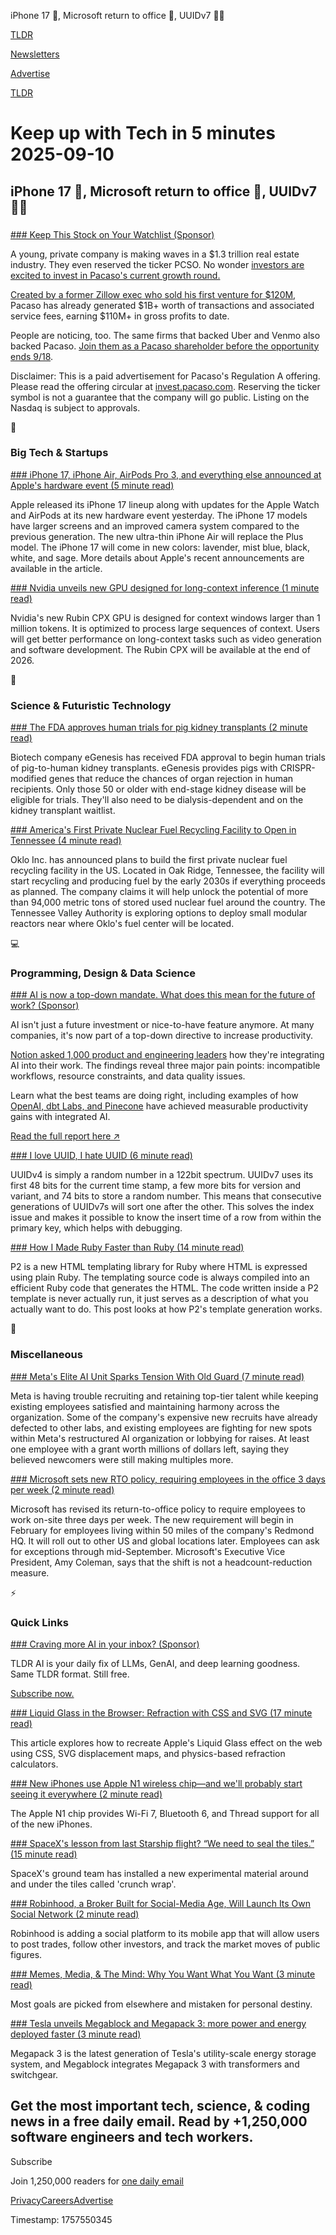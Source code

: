iPhone 17 📱, Microsoft return to office 🏢, UUIDv7 👨‍💻  

[TLDR](/)

[Newsletters](/newsletters)

[Advertise](https://advertise.tldr.tech/)

[TLDR](/)

# Keep up with Tech in 5 minutes 2025-09-10

## iPhone 17 📱, Microsoft return to office 🏢, UUIDv7 👨‍💻

### 

[### Keep This Stock on Your Watchlist (Sponsor)](https://invest.pacaso.com/?utm_source=email&amp;utm_medium=paid-partnership&amp;utm_campaign=partnership30-362_09-10_10758330809)

A young, private company is making waves in a $1.3 trillion real estate industry. They even reserved the ticker PCSO. No wonder [investors are excited to invest in Pacaso's current growth round.](https://invest.pacaso.com/?utm_source=email&utm_medium=paid-partnership&utm_campaign=partnership30-362_09-10_10758330809)

[Created by a former Zillow exec who sold his first venture for $120M](https://invest.pacaso.com/?utm_source=email&utm_medium=paid-partnership&utm_campaign=partnership30-362_09-10_10758330809), Pacaso has already generated $1B+ worth of transactions and associated service fees, earning $110M+ in gross profits to date.

People are noticing, too. The same firms that backed Uber and Venmo also backed Pacaso. [Join them as a Pacaso shareholder before the opportunity ends 9/18](https://invest.pacaso.com/?utm_source=email&utm_medium=paid-partnership&utm_campaign=partnership30-362_09-10_10758330809).

Disclaimer: This is a paid advertisement for Pacaso's Regulation A offering. Please read the offering circular at [invest.pacaso.com](https://invest.pacaso.com/?utm_source=email&utm_medium=paid-partnership&utm_campaign=partnership02-02_09-04_10758330809). Reserving the ticker symbol is not a guarantee that the company will go public. Listing on the Nasdaq is subject to approvals.

📱

### Big Tech & Startups

[### iPhone 17, iPhone Air, AirPods Pro 3, and everything else announced at Apple's hardware event (5 minute read)](https://techcrunch.com/2025/09/09/iphone-17-iphone-air-airpods-pro-3-and-everything-else-announced-at-apples-hardware-event/?utm_source=tldrnewsletter)

Apple released its iPhone 17 lineup along with updates for the Apple Watch and AirPods at its new hardware event yesterday. The iPhone 17 models have larger screens and an improved camera system compared to the previous generation. The new ultra-thin iPhone Air will replace the Plus model. The iPhone 17 will come in new colors: lavender, mist blue, black, white, and sage. More details about Apple's recent announcements are available in the article.

[### Nvidia unveils new GPU designed for long-context inference (1 minute read)](https://techcrunch.com/2025/09/09/nvidia-unveils-new-gpu-designed-for-long-context-inference/?utm_source=tldrnewsletter)

Nvidia's new Rubin CPX GPU is designed for context windows larger than 1 million tokens. It is optimized to process large sequences of context. Users will get better performance on long-context tasks such as video generation and software development. The Rubin CPX will be available at the end of 2026.

🚀

### Science & Futuristic Technology

[### The FDA approves human trials for pig kidney transplants (2 minute read)](https://www.engadget.com/science/the-fda-approves-human-trials-for-pig-kidney-transplants-165416004.html?src=rss&amp;guccounter=1&amp;guce_referrer=aHR0cHM6Ly9kb2NzLmdvb2dsZS5jb20v&amp;guce_referrer_sig=AQAAADkjDx5Dx-Yoc7KWd97aEgiqOVtUdhDJuc1WrQA_u4w9ILWPzZaVn9ZpZKDStNPhGsBC0RN-bKqHwTm9YbEUpcuG-bdjsaACQ3StyG6NuT_AGLoi7GMsuvMjTphBxiN7Vka4B2N7IufJcRg6Gq9_akwmLkRV0ewPXh55HAkD-8LX&amp;utm_source=tldrnewsletter)

Biotech company eGenesis has received FDA approval to begin human trials of pig-to-human kidney transplants. eGenesis provides pigs with CRISPR-modified genes that reduce the chances of organ rejection in human recipients. Only those 50 or older with end-stage kidney disease will be eligible for trials. They'll also need to be dialysis-dependent and on the kidney transplant waitlist.

[### America's First Private Nuclear Fuel Recycling Facility to Open in Tennessee (4 minute read)](https://gizmodo.com/americas-first-private-nuclear-fuel-recycling-facility-to-open-in-tennessee-2000655542?utm_source=tldrnewsletter)

Oklo Inc. has announced plans to build the first private nuclear fuel recycling facility in the US. Located in Oak Ridge, Tennessee, the facility will start recycling and producing fuel by the early 2030s if everything proceeds as planned. The company claims it will help unlock the potential of more than 94,000 metric tons of stored used nuclear fuel around the country. The Tennessee Valley Authority is exploring options to deploy small modular reactors near where Oklo's fuel center will be located.

💻

### Programming, Design & Data Science

[### AI is now a top-down mandate. What does this mean for the future of work? (Sponsor)](https://info.notion.so/resources/why-the-future-of-work-depends-on-ai?utm_source=newsletter&amp;utm_medium=TLDR&amp;utm_content=notion-ai-for-work-research-report&amp;utm_campaign=2025Q2_notion-ai-for-work-research-report)

AI isn't just a future investment or nice-to-have feature anymore. At many companies, it's now part of a top-down directive to increase productivity.

[Notion asked 1,000 product and engineering leaders](https://info.notion.so/resources/why-the-future-of-work-depends-on-ai?utm_source=newsletter&utm_medium=TLDR&utm_content=notion-ai-for-work-research-report&utm_campaign=2025Q2_notion-ai-for-work-research-report) how they're integrating AI into their work. The findings reveal three major pain points: incompatible workflows, resource constraints, and data quality issues.

Learn what the best teams are doing right, including examples of how [OpenAI, dbt Labs, and Pinecone](https://info.notion.so/resources/why-the-future-of-work-depends-on-ai?utm_source=newsletter&utm_medium=TLDR&utm_content=notion-ai-for-work-research-report&utm_campaign=2025Q2_notion-ai-for-work-research-report) have achieved measurable productivity gains with integrated AI.

[Read the full report here ↗️](https://info.notion.so/resources/why-the-future-of-work-depends-on-ai?utm_source=newsletter&utm_medium=TLDR&utm_content=notion-ai-for-work-research-report&utm_campaign=2025Q2_notion-ai-for-work-research-report)

[### I love UUID, I hate UUID (6 minute read)](https://blog.epsiolabs.com/i-love-uuid-i-hate-uuid?utm_source=tldrnewsletter)

UUIDv4 is simply a random number in a 122bit spectrum. UUIDv7 uses its first 48 bits for the current time stamp, a few more bits for version and variant, and 74 bits to store a random number. This means that consecutive generations of UUIDv7s will sort one after the other. This solves the index issue and makes it possible to know the insert time of a row from within the primary key, which helps with debugging.

[### How I Made Ruby Faster than Ruby (14 minute read)](https://noteflakes.com/articles/2025-08-18-how-to-make-ruby-faster?utm_source=tldrnewsletter)

P2 is a new HTML templating library for Ruby where HTML is expressed using plain Ruby. The templating source code is always compiled into an efficient Ruby code that generates the HTML. The code written inside a P2 template is never actually run, it just serves as a description of what you actually want to do. This post looks at how P2's template generation works.

🎁

### Miscellaneous

[### Meta's Elite AI Unit Sparks Tension With Old Guard (7 minute read)](https://www.wsj.com/tech/ai/meta-ai-superintelligence-hiring-tension-96c9e993?st=qAwBQn&reflink=desktopwebshare_permalink&utm_source=tldrnewsletter)

Meta is having trouble recruiting and retaining top-tier talent while keeping existing employees satisfied and maintaining harmony across the organization. Some of the company's expensive new recruits have already defected to other labs, and existing employees are fighting for new spots within Meta's restructured AI organization or lobbying for raises. At least one employee with a grant worth millions of dollars left, saying they believed newcomers were still making multiples more.

[### Microsoft sets new RTO policy, requiring employees in the office 3 days per week (2 minute read)](https://www.geekwire.com/2025/microsoft-sets-new-rto-policy-requiring-employees-in-the-office-3-days-per-week/?utm_source=tldrnewsletter)

Microsoft has revised its return-to-office policy to require employees to work on-site three days per week. The new requirement will begin in February for employees living within 50 miles of the company's Redmond HQ. It will roll out to other US and global locations later. Employees can ask for exceptions through mid-September. Microsoft's Executive Vice President, Amy Coleman, says that the shift is not a headcount-reduction measure.

⚡

### Quick Links

[### Craving more AI in your inbox? (Sponsor)](https://tldr.tech/ai/?utm_source=tldr&amp;utm_medium=newsletter&amp;utm_campaign=quicklinks09102025)

TLDR AI is your daily fix of LLMs, GenAI, and deep learning goodness. Same TLDR format. Still free.

[Subscribe now.](https://tldr.tech/ai/?utm_source=tldr&utm_medium=newsletter&utm_campaign=quicklinks09102025)

[### Liquid Glass in the Browser: Refraction with CSS and SVG (17 minute read)](https://kube.io/blog/liquid-glass-css-svg/?utm_source=tldrnewsletter)

This article explores how to recreate Apple's Liquid Glass effect on the web using CSS, SVG displacement maps, and physics-based refraction calculators.

[### New iPhones use Apple N1 wireless chip—and we'll probably start seeing it everywhere (2 minute read)](https://arstechnica.com/gadgets/2025/09/apples-n1-chip-extends-its-custom-silicon-into-wi-fi-bluetooth-and-thread/?utm_source=tldrnewsletter)

The Apple N1 chip provides Wi-Fi 7, Bluetooth 6, and Thread support for all of the new iPhones.

[### SpaceX's lesson from last Starship flight? “We need to seal the tiles.” (15 minute read)](https://arstechnica.com/space/2025/09/spacexs-lesson-from-last-starship-flight-we-need-to-seal-the-tiles/?utm_source=tldrnewsletter)

SpaceX's ground team has installed a new experimental material around and under the tiles called 'crunch wrap'.

[### Robinhood, a Broker Built for Social-Media Age, Will Launch Its Own Social Network (2 minute read)](https://www.wsj.com/finance/stocks/robinhood-a-broker-built-for-social-media-age-will-launch-its-own-social-network-a89a7608?st=N4g7Dh&reflink=desktopwebshare_permalink&utm_source=tldrnewsletter)

Robinhood is adding a social platform to its mobile app that will allow users to post trades, follow other investors, and track the market moves of public figures.

[### Memes, Media, & The Mind: Why You Want What You Want (3 minute read)](https://parzival.bearblog.dev/memes-media-the-mind-why-you-want-what-you-want/?utm_source=tldrnewsletter)

Most goals are picked from elsewhere and mistaken for personal destiny.

[### Tesla unveils Megablock and Megapack 3: more power and energy deployed faster (3 minute read)](https://electrek.co/2025/09/08/tesla-unveils-megablock-megapack-3/?utm_source=tldrnewsletter)

Megapack 3 is the latest generation of Tesla's utility-scale energy storage system, and Megablock integrates Megapack 3 with transformers and switchgear.

## Get the most important tech, science, & coding news in a free daily email. Read by +1,250,000 software engineers and tech workers.

Subscribe

Join 1,250,000 readers for [one daily email](/api/latest/tech)

[Privacy](/privacy)[Careers](https://jobs.ashbyhq.com/tldr.tech)[Advertise](/tech/advertise)

Timestamp: 1757550345